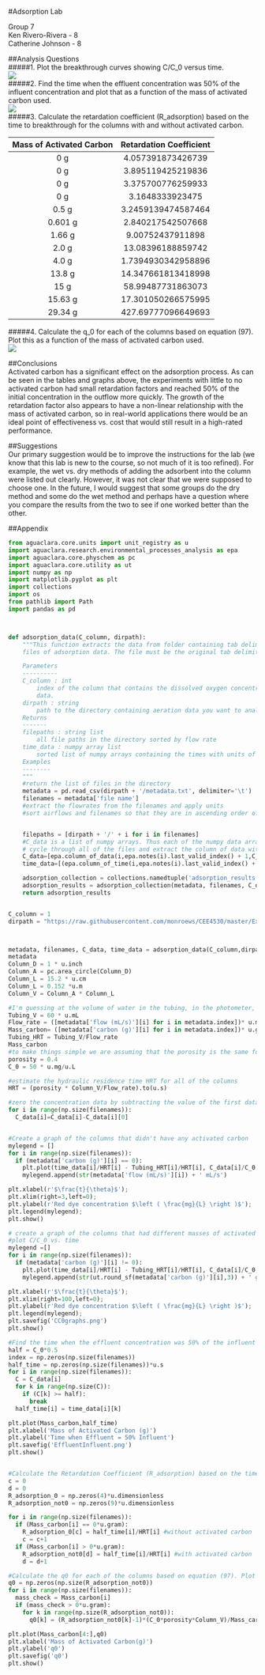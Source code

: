 #Adsorption Lab  

Group 7  
Ken Rivero-Rivera - 8   
Catherine Johnson - 8  

##Analysis Questions  
#####1. Plot the breakthrough curves showing C/C_0 versus time.  
![](https://github.com/klr227/EnvELab/blob/master/CC0graphs.png)   
#####2. Find the time when the effluent concentration was 50% of the influent concentration and plot that as a function of the mass of activated carbon used.  
![](https://github.com/klr227/EnvELab/blob/master/EffluentInfluent.png)   
#####3. Calculate the retardation coefficient (R_adsorption) based on the time to breakthrough for the columns with and without activated carbon.  

|Mass of Activated Carbon|Retardation Coefficient|
|:------------------------:|:-----------------------:|
|0 g|4.057391873426739 |
|0 g|3.895119425219836 |
|0 g|3.375700776259933 |
|0 g|3.1648333923475   |
|0.5 g   |3.2459139474587464   |
|0.601 g   |2.840217542507668   |
|1.66 g   |9.00752437911898   |
|2.0 g   |13.08396188859742   |
|4.0 g   |1.7394930342958896   |
|13.8 g | 14.347661813418998|
|15 g |58.99487731863073|
|15.63 g | 17.301050266575995|
|29.34 g |427.69777096649693|


#####4. Calculate the q_0 for each of the columns based on equation (97). Plot this as a function of the mass of activated carbon used.  
![](https://github.com/klr227/EnvELab/blob/master/q0.png)   

##Conclusions  
Activated carbon has a significant effect on the adsorption process. As can be seen in the tables and graphs above, the experiments with little to no activated carbon had small retardation factors and reached 50% of the initial concentration in the outflow more quickly. The growth of the retardation factor also appears to have a non-linear relationship with the mass of activated carbon, so in real-world applications there would be an ideal point of effectiveness vs. cost that would still result in a high-rated performance.   

##Suggestions  
Our primary suggestion would be to improve the instructions for the lab (we know that this lab is new to the course, so not much of it is too refined). For example, the wet vs. dry methods of adding the adsorbent into the column were listed out clearly. However, it was not clear that we were supposed to choose one. In the future, I would suggest that some groups do the dry method and some do the wet method and perhaps have a question where you compare the results from the two to see if one worked better than the other.   

##Appendix    
```python
from aguaclara.core.units import unit_registry as u
import aguaclara.research.environmental_processes_analysis as epa
import aguaclara.core.physchem as pc
import aguaclara.core.utility as ut
import numpy as np
import matplotlib.pyplot as plt
import collections
import os
from pathlib import Path
import pandas as pd



def adsorption_data(C_column, dirpath):
    """This function extracts the data from folder containing tab delimited
    files of adsorption data. The file must be the original tab delimited file.

    Parameters
    ----------
    C_column : int
        index of the column that contains the dissolved oxygen concentration
        data.
    dirpath : string
        path to the directory containing aeration data you want to analyze
    Returns
    -------
    filepaths : string list
        all file paths in the directory sorted by flow rate
    time_data : numpy array list
        sorted list of numpy arrays containing the times with units of seconds
    Examples
    --------
    """
    #return the list of files in the directory
    metadata = pd.read_csv(dirpath + '/metadata.txt', delimiter='\t')
    filenames = metadata['file name']
    #extract the flowrates from the filenames and apply units
    #sort airflows and filenames so that they are in ascending order of flow rates


    filepaths = [dirpath + '/' + i for i in filenames]
    #C_data is a list of numpy arrays. Thus each of the numpy data arrays can have different lengths to accommodate short and long experiments
    # cycle through all of the files and extract the column of data with oxygen concentrations and the times
    C_data=[epa.column_of_data(i,epa.notes(i).last_valid_index() + 1,C_column,-1,'mg/L') for i in filepaths]
    time_data=[(epa.column_of_time(i,epa.notes(i).last_valid_index() + 1,-1)).to(u.s) for i in filepaths]

    adsorption_collection = collections.namedtuple('adsorption_results','metadata filenames C_data time_data')
    adsorption_results = adsorption_collection(metadata, filenames, C_data, time_data)
    return adsorption_results


C_column = 1
dirpath = "https://raw.githubusercontent.com/monroews/CEE4530/master/Examples/data/Adsorption"



metadata, filenames, C_data, time_data = adsorption_data(C_column,dirpath)
metadata
Column_D = 1 * u.inch
Column_A = pc.area_circle(Column_D)
Column_L = 15.2 * u.cm
Column_L = 0.152 *u.m
Column_V = Column_A * Column_L

#I'm guessing at the volume of water in the tubing, in the photometer, and in the space above and below the column. This parameter could be adjusted!
Tubing_V = 60 * u.mL
Flow_rate = ([metadata['flow (mL/s)'][i] for i in metadata.index])* u.mL/u.s
Mass_carbon= ([metadata['carbon (g)'][i] for i in metadata.index])* u.g
Tubing_HRT = Tubing_V/Flow_rate
Mass_carbon
#to make things simple we are assuming that the porosity is the same for sand and for activated carbon. That is likely not true!
porosity = 0.4
C_0 = 50 * u.mg/u.L

#estimate the hydraulic residence time HRT for all of the columns
HRT = (porosity * Column_V/Flow_rate).to(u.s)

#zero the concentration data by subtracting the value of the first data point from all data points. Do this in each data set.
for i in range(np.size(filenames)):
  C_data[i]=C_data[i]-C_data[i][0]


#Create a graph of the columns that didn't have any activated carbon
mylegend = []
for i in range(np.size(filenames)):
  if (metadata['carbon (g)'][i] == 0):
    plt.plot(time_data[i]/HRT[i] - Tubing_HRT[i]/HRT[i], C_data[i]/C_0,'-');
    mylegend.append(str(metadata['flow (mL/s)'][i]) + ' mL/s')

plt.xlabel(r'$\frac{t}{\theta}$');
plt.xlim(right=3,left=0);
plt.ylabel(r'Red dye concentration $\left ( \frac{mg}{L} \right )$');
plt.legend(mylegend);
plt.show()

# create a graph of the columns that had different masses of activated carbon. Note that this includes systems with different flow rates!
#plot C/C_0 vs. time
mylegend =[]
for i in range(np.size(filenames)):
  if (metadata['carbon (g)'][i] != 0):
    plt.plot(time_data[i]/HRT[i] - Tubing_HRT[i]/HRT[i], C_data[i]/C_0,'-');
    mylegend.append(str(ut.round_sf(metadata['carbon (g)'][i],3)) + ' g, ' + str(ut.round_sf(metadata['flow (mL/s)'][i],2)) + ' mL/s')

plt.xlabel(r'$\frac{t}{\theta}$');
plt.xlim(right=100,left=0);
plt.ylabel(r'Red dye concentration $\left ( \frac{mg}{L} \right )$');
plt.legend(mylegend);
plt.savefig('CC0graphs.png')
plt.show()

#Find the time when the effluent concentration was 50% of the influent concentration and plot that as a function of the mass of activated carbon used.
half = C_0*0.5
index = np.zeros(np.size(filenames))
half_time = np.zeros(np.size(filenames))*u.s
for i in range(np.size(filenames)):
  C = C_data[i]
  for k in range(np.size(C)):
    if (C[k] >= half):
      break
  half_time[i] = time_data[i][k]

plt.plot(Mass_carbon,half_time)
plt.xlabel('Mass of Activated Carbon (g)')
plt.ylabel('Time when Effluent = 50% Influent')
plt.savefig('EffluentInfluent.png')
plt.show()


#Calculate the Retardation Coefficient (R_adsorption) based on the time to breakthrough for the columns with and without activated carbon.
c = 0
d = 0
R_adsorption_0 = np.zeros(4)*u.dimensionless
R_adsorption_not0 = np.zeros(9)*u.dimensionless

for i in range(np.size(filenames)):
  if (Mass_carbon[i] == 0*u.gram):
    R_adsorption_0[c] = half_time[i]/HRT[i] #without activated carbon
    c = c+1
  if (Mass_carbon[i] > 0*u.gram):
    R_adsorption_not0[d] = half_time[i]/HRT[i] #with activated carbon
    d = d+1

#Calculate the q0 for each of the columns based on equation (97). Plot this as a function of the mass of activated carbon used.
q0 = np.zeros(np.size(R_adsorption_not0))
for i in range(np.size(filenames)):
  mass_check = Mass_carbon[i]
  if (mass_check > 0*u.gram):
    for k in range(np.size(R_adsorption_not0)):
      q0[k] = (R_adsorption_not0[k]-1)*(C_0*porosity*Column_V)/Mass_carbon[i]

plt.plot(Mass_carbon[4:],q0)
plt.xlabel('Mass of Activated Carbon(g)')
plt.ylabel('q0')
plt.savefig('q0')
plt.show()
